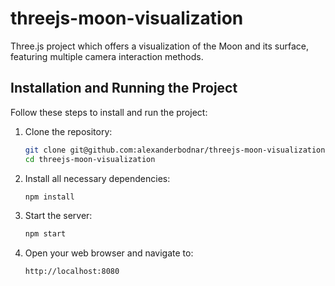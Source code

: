 # threejs-moon-visualization
Three.js project which offers a visualization of the Moon and its surface, featuring multiple camera interaction methods.

## Installation and Running the Project
Follow these steps to install and run the project:
1. Clone the repository:
    ```sh
    git clone git@github.com:alexanderbodnar/threejs-moon-visualization.git
    cd threejs-moon-visualization
    ```
2. Install all necessary dependencies:
    ```sh
    npm install
    ```
3. Start the server:
    ```sh
    npm start
    ```
4. Open your web browser and navigate to:
    ```
    http://localhost:8080
    ```
